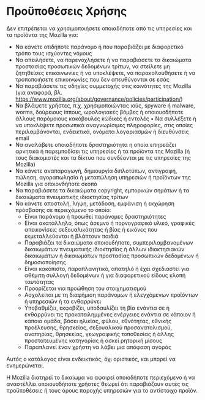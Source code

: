 # Προϋποθέσεις Χρήσης

Δεν επιτρέπεται να χρησιμοποιήσετε οποιαδήποτε από τις υπηρεσίες και τα προϊόντα της Mozilla για:

* Να κάνετε οτιδήποτε παράνομο ή που παραβιάζει με διαφορετικό τρόπο τους ισχύοντες νόμους
* Να απειλήσετε, να παρενοχλήσετε ή να παραβιάσετε τα δικαιώματα προστασίας προσωπικών 
δεδομένων τρίτων, να στείλετε μη ζητηθείσες επικοινωνίες ή να υποκλέψετε, να παρακολουθήσετε ή να τροποποιήσετε επικοινωνίες που δεν απευθύνονται σε εσάς
* Να παραβιάσετε τις οδηγίες συμμετοχής στις κοινότητες της Mozilla (για αναφορά, βλ. 
<https://www.mozilla.org/about/governance/policies/participation/>)
* Να βλάψετε χρήστες, π.χ. χρησιμοποιώντας ιούς, spyware ή malware, worms, δούρειους 
ίππους, ωρολογιακές βόμβες ή οποιουσδήποτε άλλους παρόμοιους κακόβουλες κώδικες ή εντολές
•	Να συλλέξετε ή να υποκλέψετε προσωπικά αναγνωρίσιμες πληροφορίες, στις οποίες περιλαμβάνονται, ενδεικτικά, ονόματα λογαριασμών ή διευθύνσεις email
* Να αναλάβετε οποιαδήποτε δραστηριότητα η οποία επηρεάζει αρνητικά ή παρεμποδίσει 
τις υπηρεσίες ή τα προϊόντα της Mozilla (ή τους διακομιστές και τα δίκτυα που συνδέονται με τις υπηρεσίες της Mozilla)
* Να κάνετε αναπαραγωγή, δημιουργία διπλοτύπων, αντιγραφή, πώληση, αγοραπωλησία ή μεταπώληση 
υπηρεσιών ή προϊόντων της Mozilla για οποιονδήποτε σκοπό
* Να παραβιάσετε τα δικαιώματα copyright, εμπορικών σημάτων ή τα δικαιώματα πνευματικής 
ιδιοκτησίας τρίτων
* Να κάνετε αποστολή, λήψη, μετάδοση, εμφάνιση ή εκχώρηση πρόσβασης σε περιεχόμενο το οποίο:
    * Είναι παράνομο ή προωθεί παράνομες δραστηριότητες
    * Είναι ακατάλληλο, όπως άσεμνο ή πορνογραφικό υλικό, γραφικές απεικονίσεις σεξουαλικότητας ή βίας ή εικόνες που εκμεταλλεύονται ή βλάπτουν παιδιά
    * Παραβιάζει τα δικαιώματα οποιουδήποτε, συμπεριλαμβανομένων δικαιωμάτων πνευματικής ιδιοκτησίας ή άλλων ιδιοκτησιακών δικαιωμάτων ή δικαιωμάτων προστασίας προσωπικών δεδομένων ή δημοσιοποίησης
    * Είναι κακόπιστο, παραπλανητικό, απατηλό ή έχει σχεδιαστεί για αθέμιτη συλλογή δεδομένων ή για διαφορετικού είδους κλοπή ταυτότητας
    * Προορίζεται για προώθηση του στοιχηματισμού
    * Ασχολείται με τη διαφήμιση παράνομων ή ελεγχόμενων προϊόντων ή υπηρεσιών ή τα ενθαρρύνει
    * Υποβαθμίζει, εκφοβίζει, υποδαυλίζει τη βία ενάντια σε ή ενθαρρύνει τις προκατειλημμένες ενέργειες ενάντια σε κάποιον ή κάποια ομάδα, βάσει ηλικίας, φύλου, εθνότητας, εθνικής προέλευσης, θρησκείας, σεξουαλικού προσανατολισμού, αναπηρίας, θρησκείας, γεωγραφικής τοποθεσίας ή άλλης προστατευμένης κατηγορίας ή ασκεί ρητορική μίσους
    * Παραπλανεί έναν χρήστη να λάβει μια απόφαση αγοράς

Αυτός ο κατάλογος είναι ενδεικτικός, όχι οριστικός, και μπορεί να ενημερώνεται.

Η Mozilla διατηρεί το δικαίωμα να αφαιρεί οποιοδήποτε περιεχόμενο ή να αναστέλλει οποιουσδήποτε χρήστες θεωρεί ότι παραβιάζουν αυτές τις προϋποθέσεις ή τους όρους παροχής υπηρεσιών για το αντίστοιχο προϊόν. 
